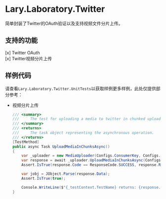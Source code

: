 # Lary.Laboratory.Twitter
简单封装了Twitter的OAuth验证以及支持视频文件分片上传。

## 支持的功能
[x] Twitter OAuth  
[x] Twitter视频分片上传  

## 样例代码
请查看`Lary.Laboratory.Twitter.UnitTests`以获取样例更多样例，此处仅提供部分参考：  
* 视频分片上传
  ```csharp
  /// <summary>
  ///     The test for uploading a media to twitter in chunked upload as an asynchronous operation.
  /// </summary>
  /// <returns>
  ///     The task object representing the asynchronous operation.
  /// </returns>
  [TestMethod]
  public async Task UploadMediaInChunksAsync()
  {
      var _uploader = new MediaUploader(Configs.ConsumerKey, Configs.ConsumerSecret, Configs.AccessToken, Configs.AccessTokenSecret);
      var response = await _uploader.UploadMediaInChunksAsync(Configs.MediaFilepath);
      Assert.IsTrue(response.Code == ResponseCode.SUCCESS, response.ReasonPhrase ?? String.Empty);
  
      var jobj = JObject.Parse(response.Data);
      Assert.IsTrue(true);
  
      Console.WriteLine($"{_testContext.TestName} returns: {response.Data}");
  }
  ```